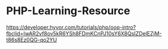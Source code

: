 # PHP-Learning-Resource
https://developer.hyvor.com/tutorials/php/oop-intro?fbclid=IwAR2vf8ov5kR6YSh8FDmKCnPJ10sY6X8QsIZDelEZjM-t86s8Ez0QG-qo2YU

